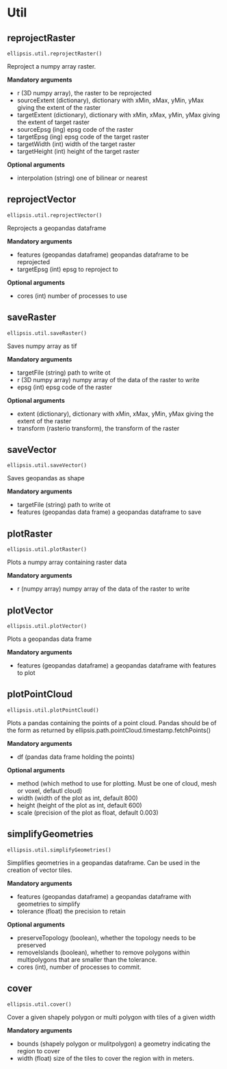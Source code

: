 # Util

## reprojectRaster

    ellipsis.util.reprojectRaster()

Reproject a numpy array raster.

**Mandatory arguments**

- r (3D numpy array), the raster to be reprojected
- sourceExtent (dictionary), dictionary with xMin, xMax, yMin, yMax giving the extent of the raster
- targetExtent (dictionary), dictionary with xMin, xMax, yMin, yMax giving the extent of target raster
- sourceEpsg (ing) epsg code of the raster
- targetEpsg (ing) epsg code of the target raster
- targetWidth (int) width of the target raster
- targetHeight (int) height of the target raster

**Optional arguments**

- interpolation (string) one of bilinear or nearest

## reprojectVector

    ellipsis.util.reprojectVector()

Reprojects a geopandas dataframe

**Mandatory arguments**

- features (geopandas dataframe) geopandas dataframe to be reprojected
- targetEpsg (int) epsg to reproject to

**Optional arguments**

- cores (int) number of processes to use


## saveRaster

    ellipsis.util.saveRaster()

Saves numpy array as tif

**Mandatory arguments**

- targetFile (string) path to write ot
- r (3D numpy array) numpy array of the data of the raster to write
- epsg (int) epsg code of the raster

**Optional arguments**

- extent (dictionary), dictionary with xMin, xMax, yMin, yMax giving the extent of the raster
- transform (rasterio transform), the transform of the raster

## saveVector

    ellipsis.util.saveVector()

Saves geopandas as shape

**Mandatory arguments**

- targetFile (string) path to write ot
- features (geopandas data frame) a geopandas dataframe to save



## plotRaster

    ellipsis.util.plotRaster()

Plots a numpy array containing raster data

**Mandatory arguments**

- r (numpy array) numpy array of the data of the raster to write


## plotVector

    ellipsis.util.plotVector()

Plots a geopandas data frame

**Mandatory arguments**

- features (geopandas dataframe) a geopandas dataframe with features to plot


## plotPointCloud

    ellipsis.util.plotPointCloud()

Plots a pandas containing the points of a point cloud. Pandas should be of the form as returned by ellipsis.path.pointCloud.timestamp.fetchPoints()

**Mandatory arguments**

- df (pandas data frame holding the points)

**Optional arguments**
- method (which method to use for plotting. Must be one of cloud, mesh or voxel, defautl cloud)
- width (width of the plot as int, default 800)
- height (height of the plot as int, default 600)
- scale (precision of the plot as float, default 0.003)


## simplifyGeometries

    ellipsis.util.simplifyGeometries()

Simplifies geometries in a geopandas dataframe. Can be used in the creation of vector tiles.

**Mandatory arguments**

- features (geopandas dataframe) a geopandas dataframe with geometries to simplify
- tolerance (float) the precision to retain

**Optional arguments**

- preserveTopology (boolean), whether the topology needs to be preserved
- removeIslands (boolean), whether to remove polygons within multipolygons that are smaller than the tolerance.
- cores (int), number of processes to commit.



## cover

    ellipsis.util.cover()

Cover a given shapely polygon or multi polygon with tiles of a given width

**Mandatory arguments**

- bounds (shapely polygon or mulitpolygon) a geometry indicating the region to cover
- width (float) size of the tiles to cover the region with in meters.




